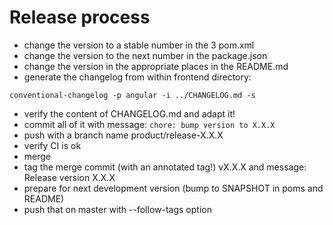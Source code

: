 # Release process

- change the version to a stable number in the 3 pom.xml
- change the version to the next number in the package.json
- change the version in the appropriate places in the README.md
- generate the changelog from within frontend directory:
```
conventional-changelog -p angular -i ../CHANGELOG.md -s
```
- verify the content of CHANGELOG.md and adapt it!
- commit all of it with message: `chore: bump version to X.X.X`
- push with a branch name product/release-X.X.X
- verify CI is ok
- merge
- tag the merge commit (with an annotated tag!) vX.X.X and message: Release version X.X.X
- prepare for next development version (bump to SNAPSHOT in poms and README)
- push that on master with --follow-tags option

